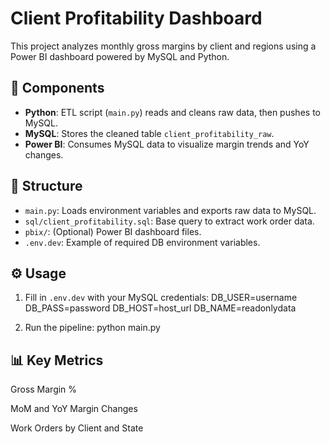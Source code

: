 # Client Profitability Dashboard
This project analyzes monthly gross margins by client and regions using a Power BI dashboard powered by MySQL and Python.

## 🔧 Components
- **Python**: ETL script (`main.py`) reads and cleans raw data, then pushes to MySQL.
- **MySQL**: Stores the cleaned table `client_profitability_raw`.
- **Power BI**: Consumes MySQL data to visualize margin trends and YoY changes.

## 📁 Structure
- `main.py`: Loads environment variables and exports raw data to MySQL.
- `sql/client_profitability.sql`: Base query to extract work order data.
- `pbix/`: (Optional) Power BI dashboard files.
- `.env.dev`: Example of required DB environment variables.

## ⚙️ Usage
1. Fill in `.env.dev` with your MySQL credentials:
DB_USER=username
DB_PASS=password
DB_HOST=host_url
DB_NAME=readonlydata

2. Run the pipeline:
python main.py

## 📊 Key Metrics
Gross Margin %

MoM and YoY Margin Changes

Work Orders by Client and State